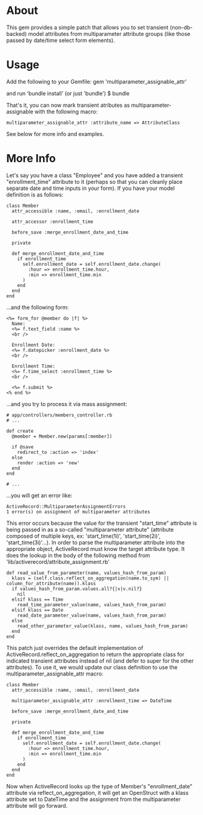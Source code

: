 About
=====

This gem provides a simple patch that allows you to set transient (non-db-backed) model attributes from multiparameter attribute groups (like those passed by date/time select form elements).  

Usage
=====

Add the following to your Gemfile:
    gem 'multiparameter_assignable_attr'

and run 'bundle install' (or just 'bundle')
    $ bundle

That's it, you can now mark transient atributes as multiparameter-assignable with the following macro:

    multiparameter_assignable_attr :attribute_name => AttributeClass

See below for more info and examples.

More Info
=========
Let's say you have a class "Employee" and you have added a transient "enrollment_time" attribute to it (perhaps so that you can cleanly place separate date and time inputs in your form).  If you have your model definition is as follows:

    class Member
      attr_accessible :name, :email, :enrollment_date

      attr_accessor :enrollment_time

      before_save :merge_enrollment_date_and_time

      private

      def merge_enrollment_date_and_time
        if enrollment_time
          self.enrollment_date = self.enrollment_date.change(
            :hour => enrollment_time.hour,
            :min => enrollment_time.min
          )
        end
      end
    end

...and the following form:

    <%= form_for @member do |f| %>
      Name:
      <%= f.text_field :name %>
      <br />

      Enrollment Date:
      <%= f.datepicker :enrollment_date %>
      <br />

      Enrollment Time:
      <%= f.time_select :enrollment_time %>
      <br />

      <%= f.submit %>
    <% end %>

...and you try to process it via mass assignment:

    # app/controllers/members_controller.rb
    # ...

    def create
      @member = Member.new(params[:member])

      if @save
        redirect_to :action => 'index'
      else
        render :action => 'new'
      end
    end

    # ...

...you will get an error like:

    ActiveRecord::MultiparameterAssignmentErrors
    1 error(s) on assignment of multiparameter attributes

This error occurs because the value for the transient "start\_time" attribute is being passed in as a so-called "multiparameter attribute" (attribute composed of multiple keys, ex: 'start\_time(1i)', 'start\_time(2i)', 'start\_time(3i)'...).  In order to parse the multiparameter attribute into the appropriate object, ActiveRecord must know the target attribute type.  It does the lookup in the body of the following method from 'lib/activerecord/attribute\_assignment.rb'

    def read_value_from_parameter(name, values_hash_from_param)
      klass = (self.class.reflect_on_aggregation(name.to_sym) || column_for_attribute(name)).klass
      if values_hash_from_param.values.all?{|v|v.nil?}
        nil
      elsif klass == Time
        read_time_parameter_value(name, values_hash_from_param)
      elsif klass == Date
        read_date_parameter_value(name, values_hash_from_param)
      else
        read_other_parameter_value(klass, name, values_hash_from_param)
      end
    end

This patch just overrides the default implementation of ActiveRecord.reflect\_on\_aggregation to return the appropriate class for indicated transient attributes instead of nil (and defer to super for the other attributes).  To use it, we would update our class definition to use the multiparameter\_assignable\_attr macro:


    class Member
      attr_accessible :name, :email, :enrollment_date

      multiparameter_assignable_attr :enrollment_time => DateTime

      before_save :merge_enrollment_date_and_time

      private

      def merge_enrollment_date_and_time
        if enrollment_time
          self.enrollment_date = self.enrollment_date.change(
            :hour => enrollment_time.hour,
            :min => enrollment_time.min
          )
        end
      end
    end

Now when ActiveRecord looks up the type of Member's "enrollment\_date" attribute via reflect\_on\_aggregation, it will get an OpenStruct with a klass attribute set to DateTime and the assignment from the multiparameter attribute will go forward. 